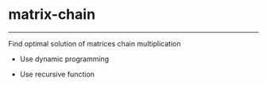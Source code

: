 # matrix-chain
---
Find optimal solution of matrices chain multiplication

* Use dynamic programming

* Use recursive function

